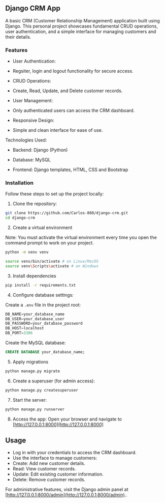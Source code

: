 ## Django CRM App

A basic CRM (Customer Relationship Management) application built using Django. This personal project showcases fundamental CRUD operations, user authentication, and a simple interface for managing customers and their details.

### Features

- User Authentication:

- Regsiter, login and logout functionality for secure access.

- CRUD Operations:

- Create, Read, Update, and Delete customer records.

- User Management:

- Only authenticated users can access the CRM dashboard.

- Responsive Design:

- Simple and clean interface for ease of use.

Technologies Used:

- Backend: Django (Python)

- Database: MySQL

- Frontend: Django templates, HTML, CSS and Bootstrap

### Installation

Follow these steps to set up the project locally:

1. Clone the repository:

```bash
git clone https://github.com/Carlos-860/django-crm.git
cd django-crm
```

2. Create a virtual environment

Note: You must activate the virtual environment every time you open the command prompt to work on your project.

```bash
python -m venv venv

source venv/bin/activate # on Linux/MacOS
source venv\Scripts\activate # on Windows
```

3. Install dependencies

```bash
pip install -r requirements.txt
```

4. Configure database settings:

Create a `.env` file in the project root:

```python
DB_NAME=your_database_name
DB_USER=your_database_user
DB_PASSWORD=your_database_password
DB_HOST=localhost
DB_PORT=3306
```

Create the MySQL database:
```sql
CREATE DATABASE your_database_name;
```

5. Apply migrations

```bash
python manage.py migrate
```

6. Create a superuser (for admin access):

```bash
python manage.py createsuperuser
```

7. Start the server:

```bash
python manage.py runserver
```

8. Access the app: Open your browser and navigate to [http://127.0.0.1:8000](http://127.0.0.1:8000)

## Usage

- Log in with your credentials to access the CRM dashboard.
- Use the interface to manage customers:
- Create: Add new customer details.
- Read: View customer records.
- Update: Edit existing customer information.
- Delete: Remove customer records.

For administrative features, visit the Django admin panel at [http://127.0.0.1:8000/admin](http://127.0.0.1:8000/admin)..